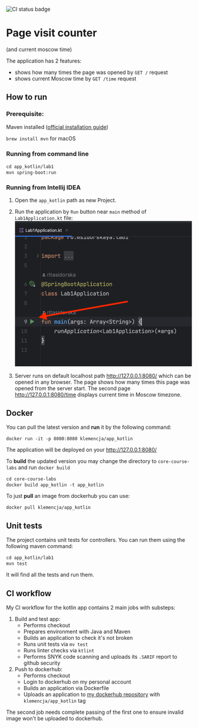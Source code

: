 ![CI status badge](https://github.com/Klemencya/core-course-labs/actions/workflows/kotlin-app-ci.yml/badge.svg?event=push&branch=lab3)

# Page visit counter

(and current moscow time)

The application has 2 features:

- shows how many times the page was opened by `GET /` request
- shows current Moscow time by `GET /time` request

## How to run

### Prerequisite:

Maven installed ([official installation guide](https://maven.apache.org/install.html))

`brew install mvn` for macOS

### Running from command line

```
cd app_kotlin/lab1
mvn spring-boot:run
```

### Running from Intellij IDEA

1. Open the `app_kotlin` path as new Project.
2. Run the application by `Run` button near `main` method of `Lab1Application.kt` file: ![img.png](img.png)

3. Server runs on default localhost path http://127.0.0.1:8080/ which can be opened in any browser. The page shows how
   many times this page was opened from the server start. The second page http://127.0.0.1:8080/time displays current
   time in Moscow timezone.

## Docker

You can pull the latest version and **run** it by the following command:

```
docker run -it -p 8080:8080 klemencja/app_kotlin
```

The application will be deployed on your http://127.0.0.1:8080/

To **build** the updated version you may change the directory to `core-course-labs` and run `docker build`

```
cd core-course-labs
docker build app_kotlin -t app_kotlin
```

To just **pull** an image from dockerhub you can use:

```
docker pull klemencja/app_kotlin
``` 

## Unit tests

The project contains unit tests for controllers. You can run them using the following maven command:

```
cd app_kotlin/lab1
mvn test
``` 

It will find all the tests and run them.

## CI workflow

My CI workflow for the kotlin app contains 2 main jobs with substeps:

1. Build and test app:
    - Performs checkout
    - Prepares environment with Java and Maven
    - Builds an application to check it's not broken
    - Runs unit tests via `mv test`
    - Runs linter checks via `ktlint`
    - Performs SNYK code scanning and uploads its `.SARIF` report to github security
2. Push to dockerhub:
    - Performs checkout
    - Login to dockerhub on my personal account
    - Builds an application via Dockerfile
    - Uploads an application to [my dockerhub repository](https://hub.docker.com/repository/docker/klemencja/app_kotlin)
      with `klemencja/app_kotlin` tag

The second job needs complete passing of the first one to ensure invalid image won't be uploaded to dockerhub.